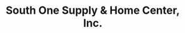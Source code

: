 ---
title: "South One Supply & Home Center, Inc."
url: /erie/south-one-supply-and-home-center-inc/
shop: doityourself
---